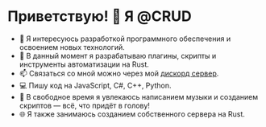 # Приветствую! 👋 Я @CRUD

- 👀 Я интересуюсь разработкой программного обеспечения и освоением новых технологий.
- 🚀 В данный момент я разрабатываю плагины, скрипты и инструменты автоматизации на Rust.
- 📫 Связаться со мной можно через мой [дискорд сервер](https://discord.gg/RNXyWcSBXP).
- 💻 Пишу код на JavaScript, C#, C++, Python.
- 🎵 В свободное время я увлекаюсь написанием музыки и созданием скриптов — всё, что придёт в голову!
- 🌐 Я также занимаюсь созданием собственного сервера на Rust.

